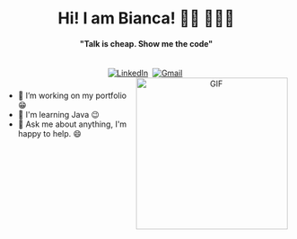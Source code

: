 
  <h1 align="center"><b>Hi! I am Bianca! 👋🏾 👩🏾‍💻</b></h1>
</p>

<p>
  <h4 align="center"><b>"Talk is cheap. Show me the code"</b></h4>
</p>


<p align="center">
<br>
<a href="https://www.linkedin.com/in/biancasouzarocha/"><img src="https://img.shields.io/badge/linkedin-%230077B5.svg?&style=for-the-badge&logo=linkedin&logoColor=white" alt="LinkedIn" /></a>&nbsp;
<a href="mailto:biarochha90@gmail.com"><img src="https://img.shields.io/badge/gmail-%23D14836.svg?&style=for-the-badge&logo=gmail&logoColor=white" alt="Gmail"/></a>&nbsp;


<br>

<img align="right" height="270px" alt="GIF" src="https://user-images.githubusercontent.com/5713670/87202985-820dcb80-c2b6-11ea-9f56-7ec461c497c3.gif" />

### 
- 🔭 I’m working on my portfolio :grin:
- 🌱 I'm learning Java :wink:
- 💬 Ask me about anything, I'm happy to help. :smile:
